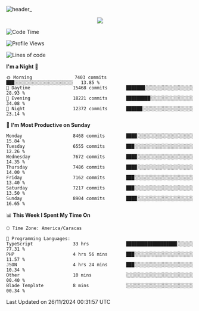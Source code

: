 ![header_](https://github.com/user-attachments/assets/4010d822-ccdc-4198-b608-18c773338d18)


<p align="center">
  <a href="http://www.github.com/thevacs">
    <img src="https://github-readme-streak-stats.herokuapp.com/?user=thevacs&stroke=ffffff&background=1c1917&ring=0891b2&fire=0891b2&currStreakNum=ffffff&currStreakLabel=0891b2&sideNums=ffffff&sideLabels=ffffff&dates=ffffff&hide_border=true" />
  </a>
</p>

<!--START_SECTION:waka-->
![Code Time](http://img.shields.io/badge/Code%20Time-3%2C121%20hrs%2029%20mins-blue)

![Profile Views](http://img.shields.io/badge/Profile%20Views-0-blue)

![Lines of code](https://img.shields.io/badge/From%20Hello%20World%20I%27ve%20Written-5.1%20million%20lines%20of%20code-blue)

**I'm a Night 🦉** 

```text
🌞 Morning                7403 commits        ███░░░░░░░░░░░░░░░░░░░░░░   13.85 % 
🌆 Daytime                15468 commits       ███████░░░░░░░░░░░░░░░░░░   28.93 % 
🌃 Evening                18221 commits       █████████░░░░░░░░░░░░░░░░   34.08 % 
🌙 Night                  12372 commits       ██████░░░░░░░░░░░░░░░░░░░   23.14 % 
```
📅 **I'm Most Productive on Sunday** 

```text
Monday                   8468 commits        ████░░░░░░░░░░░░░░░░░░░░░   15.84 % 
Tuesday                  6555 commits        ███░░░░░░░░░░░░░░░░░░░░░░   12.26 % 
Wednesday                7672 commits        ████░░░░░░░░░░░░░░░░░░░░░   14.35 % 
Thursday                 7486 commits        ████░░░░░░░░░░░░░░░░░░░░░   14.00 % 
Friday                   7162 commits        ███░░░░░░░░░░░░░░░░░░░░░░   13.40 % 
Saturday                 7217 commits        ███░░░░░░░░░░░░░░░░░░░░░░   13.50 % 
Sunday                   8904 commits        ████░░░░░░░░░░░░░░░░░░░░░   16.65 % 
```


📊 **This Week I Spent My Time On** 

```text
🕑︎ Time Zone: America/Caracas

💬 Programming Languages: 
TypeScript               33 hrs              ███████████████████░░░░░░   77.31 % 
PHP                      4 hrs 56 mins       ███░░░░░░░░░░░░░░░░░░░░░░   11.57 % 
JSON                     4 hrs 24 mins       ███░░░░░░░░░░░░░░░░░░░░░░   10.34 % 
Other                    10 mins             ░░░░░░░░░░░░░░░░░░░░░░░░░   00.40 % 
Blade Template           8 mins              ░░░░░░░░░░░░░░░░░░░░░░░░░   00.34 % 
```


 Last Updated on 26/11/2024 00:31:57 UTC
<!--END_SECTION:waka-->
